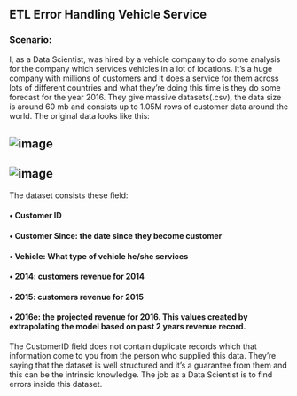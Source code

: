 ## ETL Error Handling Vehicle Service

### Scenario:
I, as a Data Scientist, was hired by a vehicle company to do some analysis for the company which services vehicles in a lot of locations. It’s a huge company with millions of customers and it does a service for them across lots of different countries and what they’re doing this time is they do some forecast for the year 2016. They give massive datasets(.csv), the data size is around 60 mb and consists up to 1.05M rows of customer data around the world.
The original data looks like this:

## ![image](https://user-images.githubusercontent.com/37673834/168415626-9bf4e2dd-ed0b-403d-a805-c98e9f638738.png)
## ![image](https://user-images.githubusercontent.com/37673834/168415356-a7d5b285-ac7e-474a-8c6e-9eaf950f3cb0.png)

The dataset consists these field:
#### •	Customer ID
#### •	Customer Since: the date since they become customer
#### •	Vehicle: What type of vehicle he/she services
#### •	2014: customers revenue for 2014
#### •	2015: customers revenue for 2015
#### •	2016e: the projected revenue for 2016. This values created by extrapolating the model based on past 2 years revenue record.

The CustomerID field does not contain duplicate records which that information come to you from the person who supplied this data. They’re saying that the dataset is well structured and it’s a guarantee from them and this can be the intrinsic knowledge. The job as a Data Scientist is to find errors inside this dataset.
